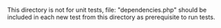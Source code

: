 This directory is not for unit tests, file: "dependencies.php" should be included in each new test from this directory as prerequisite to run tests.